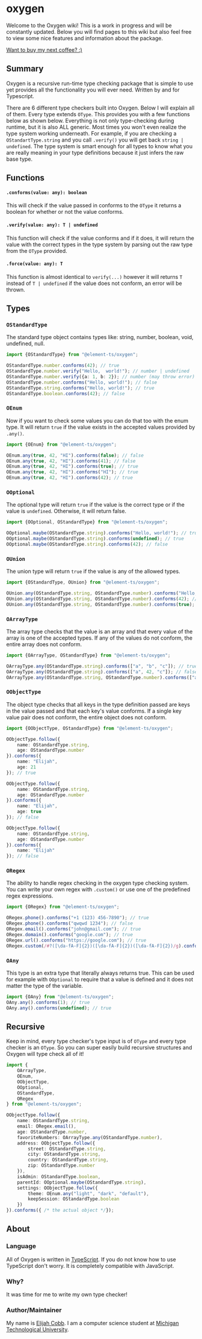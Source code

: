 # oxygen
Welcome to the Oxygen wiki! This is a work in progress and will be constantly updated. Below you will find pages to
this wiki but also feel free to view some nice features and information about the package.

[Want to buy my next coffee? :)](https://www.buymeacoffee.com/elijahjcobb)

## Summary
Oxygen is a recursive run-time type checking package that is simple to use yet provides all the functionality you will
ever need. Written by and for Typescript.

There are 6 different type checkers built into Oxygen. Below I will explain all of them. Every type extends `OType`.
This provides you with a few functions below as shown below. Everything is not only type-checking during runtime, but
it is also ALL generic. Most times you won't even realize the type system working underneath. For example, if you are
checking a `OStandartType.string` and you call `.verify()` you will get back `string | undefined`. The type system is
smart enough for all types to know what you are really meaning in your type definitions because it just infers the raw
base type.

## Functions
#### `.conforms(value: any): boolean`
This will check if the value passed in conforms to the `OType` it returns a boolean for whether or not the value conforms.

#### `.verify(value: any): T | undefined`
This function will check if the value conforms and if it does, it will return the value with the correct types in the
type system by parsing out the raw type from the `OType` provided.

#### `.force(value: any): T`
This function is almost identical to `verify(...)` however it will returns `T` instead of `T | undefined` if the value
does not conform, an error will be thrown.

## Types

### `OStandardType`
The standard type object contains types like: string, number, boolean, void, undefined, null.

```typescript
import {OStandardType} from "@element-ts/oxygen";

OStandardType.number.conforms(42); // true
OStandardType.number.verify("Hello,  world!"); // number | undefined
OStandardType.number.verify({a: 1, b: 2}); // number (may throw error)
OStandardType.number.conforms("Hello, world!"); // false
OStandardType.string.conforms("Hello, world!"); // true
OStandardType.boolean.conforms(42); // false
```

### `OEnum`
Now if you want to check some values you can do that too with the enum type. It will return `true` if the value exists
in the accepted values provided by `.any()`.
```typescript
import {OEnum} from "@element-ts/oxygen";

OEnum.any(true, 42, "HI").conforms(false); // false
OEnum.any(true, 42, "HI").conforms(41); // false
OEnum.any(true, 42, "HI").conforms(true); // true
OEnum.any(true, 42, "HI").conforms("HI"); // true
OEnum.any(true, 42, "HI").conforms(42); // true
```

### `OOptional`
The optional type will return `true` if the value is the correct type or if the value is `undefined`. Otherwise, it will
return false.
```typescript
import {OOptional, OStandardType} from "@element-ts/oxygen";

OOptional.maybe(OStandardType.string).conforms("Hello, world!"); // true
OOptional.maybe(OStandardType.string).conforms(undefined); // true
OOptional.maybe(OStandardType.string).conforms(42); // false
```

### `OUnion`
The union type will return `true` if the value is any of the allowed types.
```typescript
import {OStandardType, OUnion} from "@element-ts/oxygen";

OUnion.any(OStandardType.string, OStandardType.number).conforms("Hello, world!"); // true
OUnion.any(OStandardType.string, OStandardType.number).conforms(42); // true
OUnion.any(OStandardType.string, OStandardType.number).conforms(true); // false
```

### `OArrayType`
The array type checks that the value is an array and that every value of the array is one of the accepted types. If any
of the values do not conform, the entire array does not conform.
```typescript
import {OArrayType, OStandardType} from "@element-ts/oxygen";

OArrayType.any(OStandardType.string).conforms(["a", "b", "c"]); // true
OArrayType.any(OStandardType.string).conforms(["a", 42, "c"]); // false
OArrayType.any(OStandardType.string, OStandardType.number).conforms(["a", 42, "c"]); // true
```

### `OObjectType`
The object type checks that all keys in the type definition passed are keys in the value passed and that each key's
value conforms. If a single key value pair does not conform, the entire object does not conform.
```typescript
import {OObjectType, OStandardType} from "@element-ts/oxygen";

OObjectType.follow({
    name: OStandardType.string,
    age: OStandardType.number
}).conforms({
    name: "Elijah",
    age: 21
}); // true

OObjectType.follow({
    name: OStandardType.string,
    age: OStandardType.number
}).conforms({
    name: "Elijah",
    age: true
}); // false

OObjectType.follow({
    name: OStandardType.string,
    age: OStandardType.number
}).conforms({
    name: "Elijah"
}); // false
```

### `ORegex`
The ability to handle regex checking in the oxygen type checking system. You can write your own regex with `.custom()`
or use one of the predefined regex expressions.
```typescript
import {ORegex} from "@element-ts/oxygen";

ORegex.phone().conforms("+1 (123) 456-7890"); // true
ORegex.phone().conforms("qwqwd 1234"); // false
ORegex.email().conforms("john@gmail.com"); // true
ORegex.domain().conforms("google.com"); // true
ORegex.url().conforms("https://google.com"); // true
ORegex.custom(/#?([\da-fA-F]{2})([\da-fA-F]{2})([\da-fA-F]{2})/g).conforms("#FAFAFA"); // true
```

### `OAny`
This type is an extra type that literally always returns true. This can be used for example with `OOptional` to require
that a value is defined and it does not matter the type of the variable.
```typescript
import {OAny} from "@element-ts/oxygen";
OAny.any().conforms(1); // true
OAny.any().conforms(undefined); // true
```

## Recursive
Keep in mind, every type checker's type input is of `OType` and every type checker is an `OType`. So you can super
easily build recursive structures and Oxygen will type check all of it!
```typescript
import {
    OArrayType,
    OEnum,
    OObjectType,
    OOptional,
    OStandardType,
    ORegex
} from "@element-ts/oxygen";

OObjectType.follow({
	name: OStandardType.string,
    email: ORegex.email(),
	age: OStandardType.number,
	favoriteNumbers: OArrayType.any(OStandardType.number),
	address: OObjectType.follow({
		street: OStandardType.string,
		city: OStandardType.string,
		country: OStandardType.string,
		zip: OStandardType.number
	}),
	isAdmin: OStandardType.boolean,
	parentId: OOptional.maybe(OStandardType.string),
	settings: OObjectType.follow({
		theme: OEnum.any("light", "dark", "default"),
		keepSession: OStandardType.boolean
	})
}).conforms({ /* the actual object */});
```

## About

### Language
All of Oxygen is written in [TypeScript](https://www.typescriptlang.org). If you do not know how to use TypeScript don't
worry. It is completely compatible with JavaScript.

### Why?
It was time for me to write my own type checker!

### Author/Maintainer
My name is [Elijah Cobb](https://elijahcobb.com). I am a computer science student at
[Michigan Technological University](https://mtu.edu).